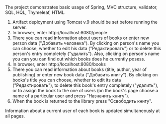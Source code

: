 The project demonstrates basic usage of Spring, MVC structure, validator, SQL, HQL, Thymeleaf, HTML.

1. Artifact deployment using Tomcat v.9 should be set before running the server.
2. In browser, enter http://localhost:8080/people
3. There you can read information about users of books or enter new person data ("Добавить человека"). By clicking on person's name you can choose, whether to edit his data ("Редактировать") or to delete this person's entry completely ("удалить"). Also, clicking on person's name you can you can find out which books does he currently posess.
4. In browser, enter http://localhost:8080/books
5. There you can read information about books (title, author, year of publishing) or enter new book data ("Добавить книгу"). By clicking on books's title you can choose, whether to edit its data ("Редактировать"), to delete this book's entry completely ("удалить"), or to assign the book to the one of users (on the book's page choose a name of a particular user and press "Назначить книгу").
6. When the book is returned to the library press "Освободить книгу".

Information about a current user of each book is updated simultaneously at all pages. 
